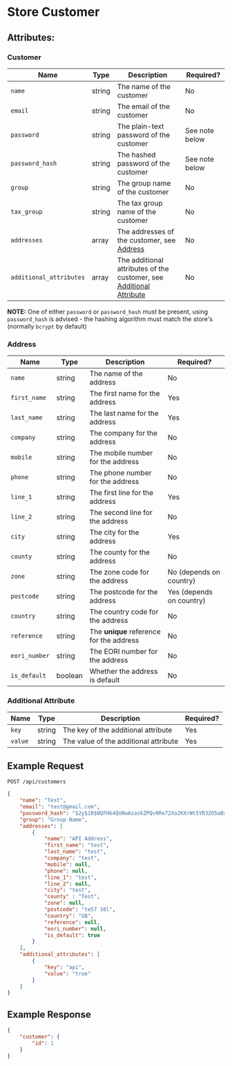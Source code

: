 # Store Customer

## Attributes:

### Customer
| Name                    | Type      | Description                                                                                  | Required?      |
|-------------------------|-----------|----------------------------------------------------------------------------------------------|----------------|
| `name`                  | string    | The name of the customer                                                                     | No             |
| `email`                 | string    | The email of the customer                                                                    | No             |
| `password`              | string    | The plain-text password of the customer                                                      | See note below |
| `password_hash`         | string    | The hashed password of the customer                                                          | See note below |
| `group`                 | string    | The group name of the customer                                                               | No             |
| `tax_group`             | string    | The tax group name of the customer                                                           | No             |
| `addresses`             | array     | The addresses of the customer, see [Address](#address)                                       | No             |
| `additional_attributes` | array     | The additional attributes of the customer, see [Additional Attribute](#additional-attribute) | No             |

**NOTE:** One of either `password` or `password_hash` must be present, using `password_hash` is advised - the hashing algorithm must match the store's (normally `bcrypt` by default)

### Address

| Name           | Type    | Description                              | Required?                |
|----------------|---------|------------------------------------------|--------------------------|
| `name`         | string  | The name of the address                  | No                       |
| `first_name`   | string  | The first name for the address           | Yes                      |
| `last_name`    | string  | The last name for the address            | Yes                      |
| `company`      | string  | The company for the address              | No                       |
| `mobile`       | string  | The mobile number for the address        | No                       |
| `phone`        | string  | The phone number for the address         | No                       |
| `line_1`       | string  | The first line for the address           | Yes                      |
| `line_2`       | string  | The second line for the address          | No                       |
| `city`         | string  | The city for the address                 | Yes                      |
| `county`       | string  | The county for the address               | No                       |
| `zone`         | string  | The zone code for the address            | No (depends on country)  |
| `postcode`     | string  | The postcode for the address             | Yes (depends on country) |
| `country`      | string  | The country code for the address         | No                       |
| `reference`    | string  | The **unique** reference for the address | No                       |
| `eori_number`  | string  | The EORI number for the address          | No                       |
| `is_default`   | boolean | Whether the address is default           | No                       |

### Additional Attribute

| Name    | Type    | Description                           | Required? |
|---------|---------|---------------------------------------|-----------|
| `key`   | string  | The key of the additional attribute   | Yes       |
| `value` | string  | The value of the additional attribute | Yes       |

## Example Request

```http request
POST /api/customers
```

```json lines
{
    "name": "Test",
    "email": "test@gmail.com",
    "password_hash": "$2y$10$0QFHb4QU0wAsaskZPQv0Re72Xa2KXrWt5YR32O5aBxIwc0c41bbwm",
    "group": "Group Name",
    "addresses": [
        {
            "name": "API Address",
            "first_name": "test",
            "last_name": "test",
            "company": "test",
            "mobile": null,
            "phone": null,
            "line_1": "test",
            "line_2": null,
            "city": "test",
            "county" : "Test",
            "zone": null,
            "postcode": "te57 10l",
            "country": "GB",
            "reference": null,
            "eori_number": null,
            "is_default": true
        }
    ],
    "additional_attributes": [
        {
            "key": "api",
            "value": "true"
        }
    ]
}
```

## Example Response

```json
{
    "customer": {
        "id": 1
    }
}
```
